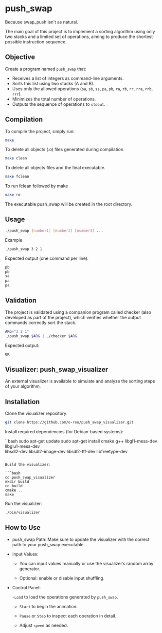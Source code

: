# push_swap

Because swap_push isn't as natural.

The main goal of this project is to implement a sorting algorithm using only two stacks and a limited set of operations, aiming to produce the shortest possible instruction sequence.

## Objective

Create a program named `push_swap` that:

- Receives a list of integers as command-line arguments.
- Sorts this list using two stacks (A and B).
- Uses only the allowed operations (`sa`, `sb`, `ss`, `pa`, `pb`, `ra`, `rb`, `rr`, `rra`, `rrb`, `rrr`).
- Minimizes the total number of operations.
- Outputs the sequence of operations to `stdout`.

## Compilation

To compile the project, simply run:

```bash
make
```

To delete all objects (.o) files generated during compilation.

```bash
make clean
```

To delete all objects files and the final executable.

```bash
make fclean
```

To run fclean followed by make

```bash
make re
```

The executable push_swap will be created in the root directory.

## Usage

```bash
./push_swap [number1] [number2] [number3] ...
```

Example

```bash
./push_swap 3 2 1
```

Expected output (one command per line):

```bash
pb
pb
sa
pa
pa
```

## Validation

The project is validated using a companion program called checker (also developed as part of the project), which verifies whether the output commands correctly sort the stack.

```bash
ARG="3 2 1"
./push_swap $ARG | ./checker $ARG
```

Expected output:

```bash
OK
```

## Visualizer: push_swap_visualizer

An external visualizer is available to simulate and analyze the sorting steps of your algorithm.

## Installation

Clone the visualizer repository:

```bash
git clone https://github.com/o-reo/push_swap_visualizer.git
```

Install required dependencies (for Debian-based systems):

``bash
sudo apt-get update
sudo apt-get install cmake g++ libgl1-mesa-dev libglu1-mesa-dev \
libsdl2-dev libsdl2-image-dev libsdl2-ttf-dev libfreetype-dev
```

Build the visualizer:

```bash
cd push_swap_visualizer
mkdir build
cd build
cmake ..
make
```

Run the visualizer:

```bash
./bin/visualizer
```

## How to Use

- push_swap Path: Make sure to update the visualizer with the correct path to your push_swap executable.

- Input Values:

	- You can input values manually or use the visualizer’s random array generator.

	- Optional: enable or disable input shuffling.

- Control Panel:

	-`Load` to load the operations generated by `push_swap`.

	- `Start` to begin the animation.

	- `Pause` or `Step` to inspect each operation in detail.

	- Adjust `speed` as needed.

